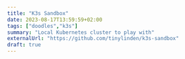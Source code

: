 ```yaml
---
title: "K3s Sandbox"
date: 2023-08-17T13:59:59+02:00
tags: ["doodles","k3s"]
summary: "Local Kubernetes cluster to play with"
externalUrl: "https://github.com/tinylinden/k3s-sandbox"
draft: true
---
```


